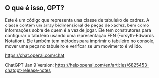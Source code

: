 ﻿## O que é isso, GPT?

Este é um código que representa uma classe de tabuleiro de xadrez. A classe contém um array bidimensional de peças de xadrez, bem como informações sobre de quem é a vez de jogar. Ele tem construtores para configurar o tabuleiro usando uma representação FEN (Forsyth-Edwards Notation). Ele também tem métodos para imprimir o tabuleiro no console, mover uma peça no tabuleiro e verificar se um movimento é válido.

https://chat.openai.com/chat

ChatGPT Jan 9 Version:
https://help.openai.com/en/articles/6825453-chatgpt-release-notes


